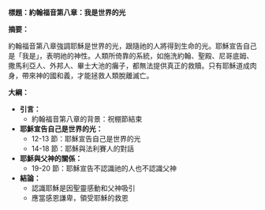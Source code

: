 **標題：約翰福音第八章：我是世界的光**

**摘要：**

約翰福音第八章強調耶穌是世界的光，跟隨祂的人將得到生命的光。耶穌宣告自己是「我是」，表明祂的神性。人類所倚靠的系統，如施洗約翰、聖殿、尼哥底姆、撒馬利亞人、外邦人、畢士大池的癱子，都無法提供真正的救贖。只有耶穌道成肉身，帶來神的國和義，才能拯救人類脫離滅亡。

**大綱：**

* **引言：**
    * 約翰福音第八章的背景：祝棚節結束
* **耶穌宣告自己是世界的光：**
    * 12-13 節：耶穌宣告自己是世界的光
    * 14-18 節：耶穌與法利賽人的對話
* **耶穌與父神的關係：**
    * 19-20 節：耶穌宣告不認識祂的人也不認識父神
* **結論：**
    * 認識耶穌是因聖靈感動和父神吸引
    * 應當感恩謙卑，領受耶穌的救恩